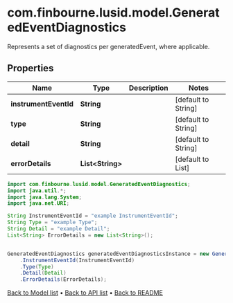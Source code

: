 # com.finbourne.lusid.model.GeneratedEventDiagnostics
Represents a set of diagnostics per generatedEvent, where applicable.

## Properties

Name | Type | Description | Notes
------------ | ------------- | ------------- | -------------
**instrumentEventId** | **String** |  | [default to String]
**type** | **String** |  | [default to String]
**detail** | **String** |  | [default to String]
**errorDetails** | **List&lt;String&gt;** |  | [default to List<String>]

```java
import com.finbourne.lusid.model.GeneratedEventDiagnostics;
import java.util.*;
import java.lang.System;
import java.net.URI;

String InstrumentEventId = "example InstrumentEventId";
String Type = "example Type";
String Detail = "example Detail";
List<String> ErrorDetails = new List<String>();


GeneratedEventDiagnostics generatedEventDiagnosticsInstance = new GeneratedEventDiagnostics()
    .InstrumentEventId(InstrumentEventId)
    .Type(Type)
    .Detail(Detail)
    .ErrorDetails(ErrorDetails);
```


[Back to Model list](../README.md#documentation-for-models) &#8226; [Back to API list](../README.md#documentation-for-api-endpoints) &#8226; [Back to README](../README.md)
